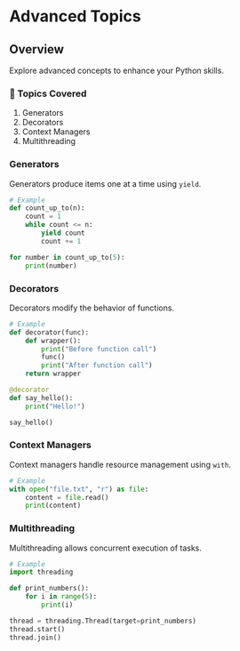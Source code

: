 # Advanced Topics

## Overview
Explore advanced concepts to enhance your Python skills.

### 📌 Topics Covered

1. Generators
2. Decorators
3. Context Managers
4. Multithreading

### Generators
Generators produce items one at a time using `yield`.

```python
# Example
def count_up_to(n):
    count = 1
    while count <= n:
        yield count
        count += 1

for number in count_up_to(5):
    print(number)
```

### Decorators
Decorators modify the behavior of functions.

```python
# Example
def decorator(func):
    def wrapper():
        print("Before function call")
        func()
        print("After function call")
    return wrapper

@decorator
def say_hello():
    print("Hello!")

say_hello()
```

### Context Managers
Context managers handle resource management using `with`.

```python
# Example
with open("file.txt", "r") as file:
    content = file.read()
    print(content)
```

### Multithreading
Multithreading allows concurrent execution of tasks.

```python
# Example
import threading

def print_numbers():
    for i in range(5):
        print(i)

thread = threading.Thread(target=print_numbers)
thread.start()
thread.join()
```

